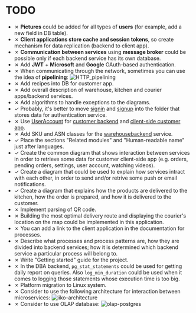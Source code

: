 # TODO 

- &cross; **Pictures** could be added for all types of **users** (for example, add a new field in DB table).
- &cross; **Client applications store cache and session tokens**, so create mechanism for data replication (backend to client app).
- &cross; **Communication between services** using **message broker** could be possible only if each backend service has its own database.
- &cross; Add **JWT** + **Microsoft** and **Google** OAuth-based authentication.
- &cross; When communicating through the network, sometimes you can use the idea of **pipelining**:
![HTTP_pipelining](https://upload.wikimedia.org/wikipedia/commons/thumb/1/19/HTTP_pipelining2.svg/1200px-HTTP_pipelining2.svg.png)
- &cross; Add recipes into DB for customer app.
- &cross; Add overall description of warehouse, kitchen and courier apps/backend services.
- &cross; Add algorithms to handle exceptions to the diagrams.
- &check; Probably, it's better to move [signin](processes/auth/signin.md) and [signup](processes/customer/signup.md) into the folder that stores data for authentication service.
- &cross; Use [UserAccount](https://github.com/alexeysp11/workflow-lib/blob/main/src/Models/Business/InformationSystem/UserAccount.cs) for [customer backend](backend/customerbackend.md) and [client-side customer app](frontend/customerclient.md).
- &cross; Add SKU and ASN classes for the [warehousebackend](backend/warehousebackend.md) service.
- &check; Place the sections "Related modules" and "Human-readable name" just after languages.
- &check; Create the common diagram that shows interaction between services in order to retrieve some data for customer client-side app (e.g. orders, pending orders, settings, user account, watching videos).
- &check; Create a diagram that could be used to explain how services intract with each other, in order to send and/or retrive some push or email notifications.
- &check; Create a diagram that explains how the products are delivered to the kitchen, how the order is prepared, and how it is delivered to the customer.
- &cross; Implement parsing of QR code.
- &cross; Building the most optimal delivery route and displaying the courier's location on the map could be implemented in this application.
- &cross; You can add a link to the client application in the documentation for processes.
- &cross; Describe what processes and process patterns are, how they are divided into backend services; how it is determined which backend service a particular process will belong to.
- &cross; Write "Getting started" guide for the project.
- &cross; In the DBA backend, `pg_stat_statements` could be used for getting daily report on queries. Also `log_min_duration` could be used when it comes to logging those statements whose execution time is too big.
- &cross; Platform migration to Linux system.
- &cross; Consider to use the following architecture for interaction between microservices:
![iiko-architecture](https://habrastorage.org/webt/qh/bu/qt/qhbuqtdm4-uylhriivfq3vwpfyq.png)
- &cross; Consider to use OLAP database:
![olap-postgres](https://thecodinginterface-images.s3.amazonaws.com/blogposts/olap-aurora-postgres/olap-aurora-postgres.jpeg)
